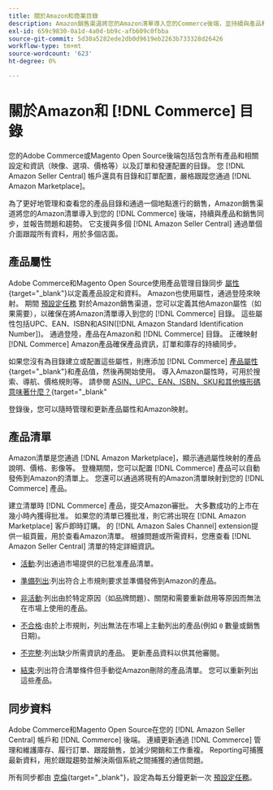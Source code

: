 ```yaml
---
title: 關於Amazon和商業目錄
description: Amazon銷售渠道將您的Amazon清單導入您的Commerce後端，並持續與產品和銷售同步。
exl-id: 659c9830-0a1d-4a0d-bb9c-afb609c0fbba
source-git-commit: 5d30a5282ede2db0d9619eb2263b733328d26426
workflow-type: tm+mt
source-wordcount: '623'
ht-degree: 0%

---
```


# 關於Amazon和 [!DNL Commerce] 目錄

您的Adobe Commerce或Magento Open Source後端包括包含所有產品和相關設定和資訊（映像、選項、價格等）以及訂單和發運配置的目錄。 您 [!DNL Amazon Seller Central] 帳戶還具有目錄和訂單配置，嚴格跟蹤您通過 [!DNL Amazon Marketplace]。

為了更好地管理和查看您的產品目錄和通過一個地點進行的銷售，Amazon銷售渠道將您的Amazon清單導入到您的 [!DNL Commerce] 後端，持續與產品和銷售同步，並報告問題和趨勢。 它支援與多個 [!DNL Amazon Seller Central] 通過單個介面跟蹤所有資料，用於多個店面。

## 產品屬性

Adobe Commerce和Magento Open Source使用產品管理目錄同步 [屬性](https://docs.magento.com/user-guide/catalog/product-attributes.html){target=&quot;_blank&quot;}以定義產品設定和資料。 Amazon也使用屬性，通過登陸來映射。 期間 [預設定任務](./amazon-pre-setup-tasks.md) 對於Amazon銷售渠道，您可以定義其他Amazon屬性（如果需要），以確保在將Amazon清單導入到您的 [!DNL Commerce] 目錄。 這些屬性包括UPC、EAN、ISBN和ASIN([!DNL Amazon Standard Identification Number])。 通過登陸，產品在Amazon和 [!DNL Commerce] 目錄。 正確映射 [!DNL Commerce] Amazon產品確保產品資訊，訂單和庫存的持續同步。

如果您沒有為目錄建立或配置這些屬性，則應添加 [!DNL Commerce] [產品屬性](https://docs.magento.com/user-guide/catalog/product-attributes.html){target=&quot;_blank&quot;}和產品值，然後再開始使用。 導入Amazon屬性時，可用於搜索、導航、價格規則等。 請參閱 [ASIN、UPC、EAN、ISBN、SKU和其他條形碼意味著什麼？](https://sellerskills.com/multi-channel-operations/what-asin-upc-ean-isbn-sku-and-other-barcodes-mean/#what-is-isbn-number){target=&quot;_blank&quot;

登錄後，您可以隨時管理和更新產品屬性和Amazon映射。

## 產品清單

Amazon清單是您通過 [!DNL Amazon Marketplace]，顯示通過屬性映射的產品說明、價格、影像等。 登機期間，您可以配置 [!DNL Commerce] 產品可以自動發佈到Amazon的清單上。 您還可以通過將現有的Amazon清單映射到您的 [!DNL Commerce] 產品。

建立清單時 [!DNL Commerce] 產品，提交Amazon審批。 大多數成功的上市在幾小時內獲得批准。 如果您的清單已獲批准，則它將出現在 [!DNL Amazon Marketplace] 客戶即時訂購。 的 [!DNL Amazon Sales Channel] extension提供一組頁籤，用於查看Amazon清單。 根據問題或所需資料，您應查看 [!DNL Amazon Seller Central] 清單的特定詳細資訊。

- [活動](./active-listings.md):列出通過市場提供的已批准產品清單。

- [準備列出](./ready-to-list.md):列出符合上市規則要求並準備發佈到Amazon的產品。

- [非活動](./inactive-listings.md):列出由於特定原因（如品牌問題）、關閉和需要重新啟用等原因而無法在市場上使用的產品。

- [不合格](./ineligible-listings.md):由於上市規則，列出無法在市場上主動列出的產品(例如 `0` 數量或銷售日期)。

- [不完整](./incomplete-listings.md):列出缺少所需資訊的產品。 更新產品資料以供其他審閱。

- [結束](./ended-listings.md):列出符合清單條件但手動從Amazon刪除的產品清單。 您可以重新列出這些產品。

## 同步資料

Adobe Commerce和Magento Open Source在您的 [!DNL Amazon Seller Central] 帳戶和 [!DNL Commerce] 後端。 連續更新通過 [!DNL Commerce] 管理和維護庫存、履行訂單、跟蹤銷售，並減少開銷和工作重複。 Reporting可捕獲最新資料，用於跟蹤趨勢並解決兩個系統之間捕獲的通信問題。

所有同步都由 [克倫](https://docs.magento.com/user-guide/system/cron.html){target=&quot;_blank&quot;}，設定為每五分鐘更新一次 [預設定任務](./amazon-pre-setup-tasks.md)。
